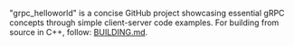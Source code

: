 "grpc_helloworld" is a concise GitHub project showcasing essential gRPC concepts through simple client-server code examples.
For building from source in C++, follow: [BUILDING.md](https://chromium.googlesource.com/external/github.com/grpc/grpc/+/HEAD/BUILDING.md).
